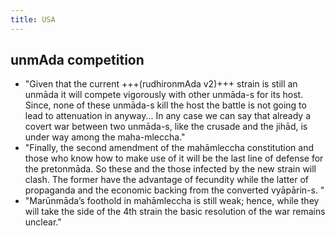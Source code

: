 ```yaml
---
title: USA
---
```


## unmAda competition
- "Given that the current +++(rudhironmAda v2)+++ strain is still an unmāda it will compete vigorously with other unmāda-s for its host. Since, none of these unmāda-s kill the host the battle is not going to lead to attenuation in anyway... In any case we can say that already a covert war between two unmāda-s, like the crusade and the jihād, is under way among the maha-mleccha."
- "Finally, the second amendment of the mahāmleccha constitution and those who know how to make use of it will be the last line of defense for the pretonmāda. So these and the those infected by the new strain will clash. The former have the advantage of fecundity while the latter of propaganda and the economic backing from the converted vyāpārin-s. "
- "Marūnmāda’s foothold in mahāmleccha is still weak; hence, while they will take the side of the 4th strain the basic resolution of the war remains unclear."